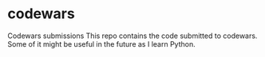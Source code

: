 # codewars
Codewars submissions
This repo contains the code submitted to codewars.  Some of it might be useful in the future as I learn Python.
